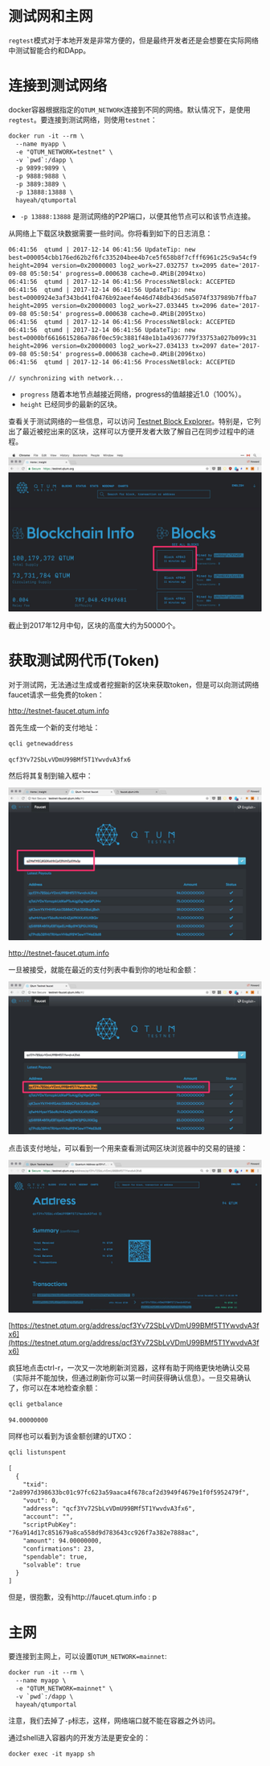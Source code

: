 # 测试网和主网

`regtest`模式对于本地开发是非常方便的，但是最终开发者还是会想要在实际网络中测试智能合约和DApp。

# 连接到测试网络

docker容器根据指定的`QTUM_NETWORK`连接到不同的网络。默认情况下，是使用 `regtest`。要连接到测试网络，则使用`testnet`：

```
docker run -it --rm \
  --name myapp \
  -e "QTUM_NETWORK=testnet" \
  -v `pwd`:/dapp \
  -p 9899:9899 \
  -p 9888:9888 \
  -p 3889:3889 \
  -p 13888:13888 \
  hayeah/qtumportal
```

* `-p 13888:13888` 是测试网络的P2P端口，以便其他节点可以和该节点连接。

从网络上下载区块数据需要一些时间。你将看到如下的日志消息：

```
06:41:56  qtumd | 2017-12-14 06:41:56 UpdateTip: new best=000054cbb176ed62b2f6fc335204bee4b7ce5f658b8f7cfff6961c25c9a54cf9 height=2094 version=0x20000003 log2_work=27.032757 tx=2095 date='2017-09-08 05:50:54' progress=0.000638 cache=0.4MiB(2094txo)
06:41:56  qtumd | 2017-12-14 06:41:56 ProcessNetBlock: ACCEPTED
06:41:56  qtumd | 2017-12-14 06:41:56 UpdateTip: new best=0000924e3af343bd41f0476b92aeef4e46d748db436d5a5074f337989b7ffba7 height=2095 version=0x20000003 log2_work=27.033445 tx=2096 date='2017-09-08 05:50:54' progress=0.000638 cache=0.4MiB(2095txo)
06:41:56  qtumd | 2017-12-14 06:41:56 ProcessNetBlock: ACCEPTED
06:41:56  qtumd | 2017-12-14 06:41:56 UpdateTip: new best=0000bf6616615286a786f0ec59c3881f48e1b1a49367779f33753a027b099c31 height=2096 version=0x20000003 log2_work=27.034133 tx=2097 date='2017-09-08 05:50:54' progress=0.000638 cache=0.4MiB(2096txo)
06:41:56  qtumd | 2017-12-14 06:41:56 ProcessNetBlock: ACCEPTED

// synchronizing with network...
```

* `progress` 随着本地节点越接近网络，progress的值越接近1.0（100%）。
* `height` 已经同步的最新的区块。

查看关于测试网络的一些信息，可以访问 [Testnet Block Explorer](https://testnet.qtum.org/)。特别是，它列出了最近被挖出来的区块，这样可以方便开发者大致了解自己在同步过程中的进程。

![](networks/test-explorer.jpg)

截止到2017年12月中旬，区块的高度大约为50000个。

# 获取测试网代币(Token)

对于测试网，无法通过生成或者挖掘新的区块来获取token，但是可以向测试网络faucet请求一些免费的token：

http://testnet-faucet.qtum.info

首先生成一个新的支付地址：

```
qcli getnewaddress

qcf3Yv72SbLvVDmU99BMf5T1YwvdvA3fx6
```

然后将其复制到输入框中：

![](networks/faucet.jpg)

http://testnet-faucet.qtum.info

一旦被接受，就能在最近的支付列表中看到你的地址和金额：

![](networks/faucet-paid.jpg)

点击该支付地址，可以看到一个用来查看测试网区块浏览器中的交易的链接：

![](networks/faucet-pay-tx.jpg)

[https://testnet.qtum.org/address/qcf3Yv72SbLvVDmU99BMf5T1YwvdvA3fx6](https://testnet.qtum.org/address/qcf3Yv72SbLvVDmU99BMf5T1YwvdvA3fx6)

疯狂地点击ctrl-r，一次又一次地刷新浏览器，这样有助于网络更快地确认交易（实际并不能加快，但通过刷新你可以第一时间获得确认信息）。一旦交易确认了，你可以在本地检查余额：

```
qcli getbalance

94.00000000
```

同样也可以看到为该金额创建的UTXO：

```
qcli listunspent

[
  {
    "txid": "2a8997d398633bc01c97fc623a59aaca4f678caf2d3949f4679e1f0f5952479f",
    "vout": 0,
    "address": "qcf3Yv72SbLvVDmU99BMf5T1YwvdvA3fx6",
    "account": "",
    "scriptPubKey": "76a914d17c851679a8ca558d9d783643cc926f7a382e7888ac",
    "amount": 94.00000000,
    "confirmations": 23,
    "spendable": true,
    "solvable": true
  }
]
```

但是，很抱歉，没有http://faucet.qtum.info : p

# 主网

要连接到主网上，可以设置`QTUM_NETWORK=mainnet`:

```
docker run -it --rm \
  --name myapp \
  -e "QTUM_NETWORK=mainnet" \
  -v `pwd`:/dapp \
  hayeah/qtumportal
```

注意，我们去掉了`-p`标志，这样，网络端口就不能在容器之外访问。

通过shell进入容器内的开发方法是更安全的：

```
docker exec -it myapp sh
```

